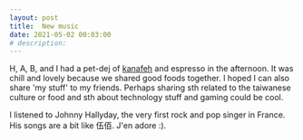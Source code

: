 ```yaml
---
layout: post
title:  New music
date: 2021-05-02 00:03:00
# description: 
---
```


H, A, B, and I had a pet-dej of [kanafeh](https://en.wikipedia.org/wiki/Kanafeh) and espresso in the afternoon. It was chill and lovely because we shared good foods together. I hoped I can also share 'my stuff' to my friends. Perhaps sharing sth related to the taiwanese culture or food and sth about technology stuff and gaming could be cool.

I listened to Johnny Hallyday, the very first rock and pop singer in France. His songs are a bit like 伍佰. J'en adore :).
